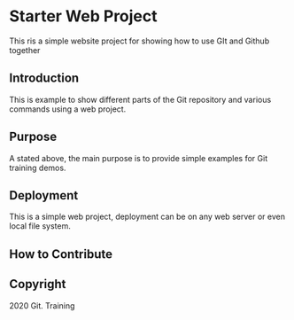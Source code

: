 # Starter Web Project

This ris a simple website project for showing how to use GIt and Github together 
## Introduction

This is example to show different parts of the Git repository and various commands using a web project.

## Purpose

A stated above, the main purpose is to provide simple examples for Git training demos.
## Deployment

This is a simple web project, deployment can be on any web server or even local file system.
## How to Contribute

## Copyright

2020 Git. Training